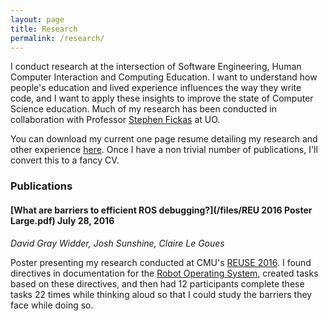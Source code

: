 ```yaml
---
layout: page
title: Research
permalink: /research/
---
```


I conduct research at the intersection of Software Engineering, Human Computer Interaction and Computing Education. I want to understand how people's education and lived experience influences the way they write code, and I want to apply these insights to improve the state of Computer Science education. Much of my research has been conducted in collaboration with Professor [Stephen Fickas](https://www.cs.uoregon.edu/People/Faculty/Stephen_Fickas.php) at UO.

You can download my current one page resume detailing my research and other experience [here](/files/Widder_Resume.pdf). Once I have a non trivial number of publications, I'll convert this to a fancy CV.

### Publications

#### [What are barriers to efficient ROS debugging?](/files/REU 2016 Poster Large.pdf) July 28, 2016

*David Gray Widder, Josh Sunshine, Claire Le Goues*

Poster presenting my research conducted at CMU's [REUSE 2016](http://www.isri.cmu.edu/education/reu-se/index.html). I found directives in documentation for the [Robot Operating System](http://www.ros.org), created tasks based on these directives, and then had 12 participants complete these tasks 22 times while thinking aloud so that I could study the barriers they face while doing so.
